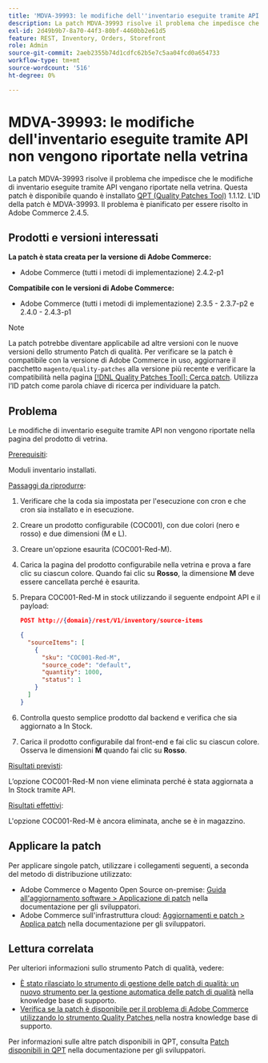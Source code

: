 ```yaml
---
title: 'MDVA-39993: le modifiche dell''inventario eseguite tramite API non vengono riportate nella vetrina'
description: La patch MDVA-39993 risolve il problema che impedisce che le modifiche di inventario eseguite tramite API vengano riportate nella vetrina. Questa patch è disponibile quando è installato [Quality Patches Tool (QPT)](/help/announcements/adobe-commerce-announcements/magento-quality-patches-released-new-tool-to-self-serve-quality-patches.md) 1.1.12. L'ID della patch è MDVA-39993. Il problema è pianificato per essere risolto in Adobe Commerce 2.4.5.
exl-id: 2d49b9b7-8a70-44f3-80bf-4460bb2e61d5
feature: REST, Inventory, Orders, Storefront
role: Admin
source-git-commit: 2aeb2355b74d1cdfc62b5e7c5aa04fcd0a654733
workflow-type: tm+mt
source-wordcount: '516'
ht-degree: 0%

---
```


# MDVA-39993: le modifiche dell&#39;inventario eseguite tramite API non vengono riportate nella vetrina

La patch MDVA-39993 risolve il problema che impedisce che le modifiche di inventario eseguite tramite API vengano riportate nella vetrina. Questa patch è disponibile quando è installato [QPT (Quality Patches Tool)](/help/announcements/adobe-commerce-announcements/magento-quality-patches-released-new-tool-to-self-serve-quality-patches.md) 1.1.12. L&#39;ID della patch è MDVA-39993. Il problema è pianificato per essere risolto in Adobe Commerce 2.4.5.

## Prodotti e versioni interessati

**La patch è stata creata per la versione di Adobe Commerce:**

* Adobe Commerce (tutti i metodi di implementazione) 2.4.2-p1

**Compatibile con le versioni di Adobe Commerce:**

* Adobe Commerce (tutti i metodi di implementazione) 2.3.5 - 2.3.7-p2 e 2.4.0 - 2.4.3-p1

>[!NOTE]
>
>La patch potrebbe diventare applicabile ad altre versioni con le nuove versioni dello strumento Patch di qualità. Per verificare se la patch è compatibile con la versione di Adobe Commerce in uso, aggiornare il pacchetto `magento/quality-patches` alla versione più recente e verificare la compatibilità nella pagina [[!DNL Quality Patches Tool]: Cerca patch](https://experienceleague.adobe.com/tools/commerce-quality-patches/index.html?lang=it). Utilizza l’ID patch come parola chiave di ricerca per individuare la patch.

## Problema

Le modifiche di inventario eseguite tramite API non vengono riportate nella pagina del prodotto di vetrina.

<u>Prerequisiti</u>:

Moduli inventario installati.

<u>Passaggi da riprodurre</u>:

1. Verificare che la coda sia impostata per l&#39;esecuzione con cron e che cron sia installato e in esecuzione.
1. Creare un prodotto configurabile (COC001), con due colori (nero e rosso) e due dimensioni (M e L).
1. Creare un&#39;opzione esaurita (COC001-Red-M).
1. Carica la pagina del prodotto configurabile nella vetrina e prova a fare clic su ciascun colore. Quando fai clic su **Rosso**, la dimensione **M** deve essere cancellata perché è esaurita.
1. Prepara COC001-Red-M in stock utilizzando il seguente endpoint API e il payload:

   ```json
   POST http://{domain}/rest/V1/inventory/source-items
   
   {
     "sourceItems": [
       {
         "sku": "COC001-Red-M",
         "source_code": "default",
         "quantity": 1000,
         "status": 1
       }
     ]
   }
   ```

1. Controlla questo semplice prodotto dal backend e verifica che sia aggiornato a In Stock.
1. Carica il prodotto configurabile dal front-end e fai clic su ciascun colore. Osserva le dimensioni **M** quando fai clic su **Rosso**.

<u>Risultati previsti</u>:

L’opzione COC001-Red-M non viene eliminata perché è stata aggiornata a In Stock tramite API.

<u>Risultati effettivi</u>:

L&#39;opzione COC001-Red-M è ancora eliminata, anche se è in magazzino.

## Applicare la patch

Per applicare singole patch, utilizzare i collegamenti seguenti, a seconda del metodo di distribuzione utilizzato:

* Adobe Commerce o Magento Open Source on-premise: [Guida all&#39;aggiornamento software > Applicazione di patch](https://experienceleague.adobe.com/it/docs/commerce-operations/tools/quality-patches-tool/usage) nella documentazione per gli sviluppatori.
* Adobe Commerce sull&#39;infrastruttura cloud: [Aggiornamenti e patch > Applica patch](https://experienceleague.adobe.com/it/docs/commerce-cloud-service/user-guide/develop/upgrade/apply-patches) nella documentazione per gli sviluppatori.

## Lettura correlata

Per ulteriori informazioni sullo strumento Patch di qualità, vedere:

* [È stato rilasciato lo strumento di gestione delle patch di qualità: un nuovo strumento per la gestione automatica delle patch di qualità](/help/announcements/adobe-commerce-announcements/magento-quality-patches-released-new-tool-to-self-serve-quality-patches.md) nella knowledge base di supporto.
* [Verifica se la patch è disponibile per il problema di Adobe Commerce utilizzando lo strumento Quality Patches ](/help/support-tools/patches-available-in-qpt-tool/check-patch-for-magento-issue-with-magento-quality-patches.md) nella nostra knowledge base di supporto.

Per informazioni sulle altre patch disponibili in QPT, consulta [Patch disponibili in QPT](https://experienceleague.adobe.com/tools/commerce-quality-patches/index.html?lang=it) nella documentazione per gli sviluppatori.
